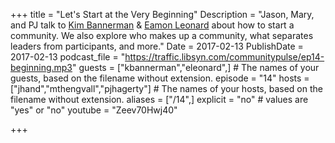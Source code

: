 +++
title = "Let's Start at the Very Beginning"
Description = "Jason, Mary, and PJ talk to [Kim Bannerman](https://twitter.com/kmbannerman) & [Eamon Leonard](https://twitter.com/eamonleonard) about how to start a community. We also explore who makes up a community, what separates leaders from participants, and more."
Date = 2017-02-13
PublishDate = 2017-02-13
podcast_file = "https://traffic.libsyn.com/communitypulse/ep14-beginning.mp3"
guests = ["kbannerman","eleonard",] # The names of your guests, based on the filename without extension.
episode = "14"
hosts = ["jhand","mthengvall","pjhagerty"] # The names of your hosts, based on the filename without extension.
aliases = ["/14",]
explicit = "no" # values are "yes" or "no"
youtube = "Zeev70Hwj40"

+++
